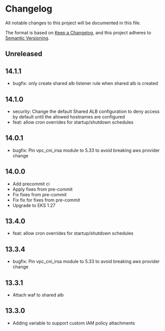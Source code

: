 # Changelog
All notable changes to this project will be documented in this file.

The format is based on [Keep a Changelog](https://keepachangelog.com/en/1.0.0/),
and this project adheres to [Semantic Versioning](https://semver.org/spec/v2.0.0.html).

## Unreleased

## 14.1.1
* bugfix: only create shared alb listener rule when shared alb is created

## 14.1.0

* security: Change the default Shared ALB configuration to deny access by default until the allowed hostnames are configured
* feat: allow cron overrides for startup/shutdown schedules

## 14.0.1

* bugfix: Pin vpc_cni_irsa module to 5.33 to avoid breaking aws provider change

## 14.0.0
* Add precommit ci
* Apply fixes from pre-commit
* Fix fixes from pre-commit
* Fix fix for fixes from pre-commit
* Upgrade to EKS 1.27

## 13.4.0

* feat: allow cron overrides for startup/shutdown schedules

## 13.3.4

* bugfix: Pin vpc_cni_irsa module to 5.33 to avoid breaking aws provider change

## 13.3.1

* Attach waf to shared alb

## 13.3.0

* Adding variable to support custom IAM policy attachments

